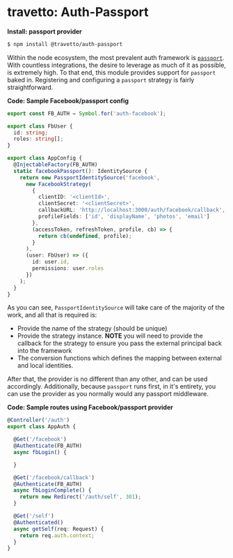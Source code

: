 travetto: Auth-Passport
===

**Install: passport provider**
```bash
$ npm install @travetto/auth-passport
```

Within the node ecosystem, the most prevalent auth framework is [`passport`](http://passportjs.org).  With countless integrations, the desire to leverage as much of it as possible, is extremely high. To that end, this module provides support for `passport` baked in. Registering and configuring a `passport` strategy is fairly straightforward.

**Code: Sample Facebook/passport config**
```typescript
export const FB_AUTH = Symbol.for('auth-facebook');

export class FbUser {
  id: string;
  roles: string[];
}

export class AppConfig {
  @InjectableFactory(FB_AUTH)
  static facebookPassport(): IdentitySource {
    return new PassportIdentitySource('facebook',
      new FacebookStrategy(
        {
          clientID: '<clientId>',
          clientSecret: '<clientSecret>',
          callbackURL: 'http://localhost:3000/auth/facebook/callback',
          profileFields: ['id', 'displayName', 'photos', 'email']
        },
        (accessToken, refreshToken, profile, cb) => {
          return cb(undefined, profile);
        }
      ),
      (user: FbUser) => ({
        id: user.id,
        permissions: user.roles
      })
    );
  }
}
```

As you can see, ```PassportIdentitySource``` will take care of the majority of the work, and all that is required is:
* Provide the name of the strategy (should be unique)
* Provide the strategy instance. **NOTE** you will need to provide the callback for the strategy to ensure you pass the external principal back into the framework
* The conversion functions which defines the mapping between external and local identities.

After that, the provider is no different than any other, and can be used accordingly.  Additionally, because `passport` runs first, in it's entirety, you can use the provider as you normally would any passport middleware.

**Code: Sample routes using Facebook/passport provider**
```typescript
@Controller('/auth')
export class AppAuth {

  @Get('/facebook')
  @Authenticate(FB_AUTH)
  async fbLogin() {

  }

  @Get('/facebook/callback')
  @Authenticate(FB_AUTH)
  async fbLoginComplete() {
    return new Redirect('/auth/self', 301);
  }

  @Get('/self')
  @Authenticated()
  async getSelf(req: Request) {
    return req.auth.context;
  }
}
```